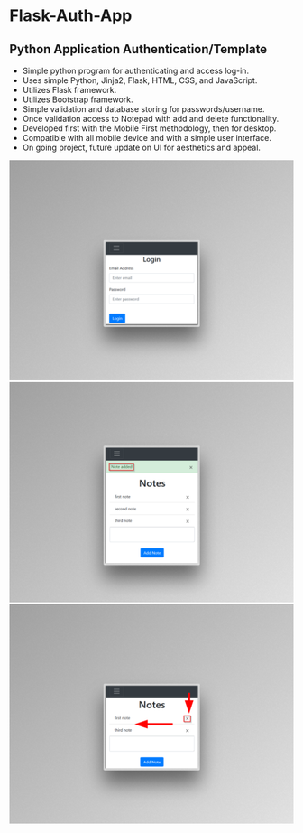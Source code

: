 # Flask-Auth-App

## Python Application Authentication/Template

- Simple python program for authenticating and access log-in.
- Uses simple Python, Jinja2, Flask, HTML, CSS, and JavaScript.
- Utilizes Flask framework.
- Utilizes Bootstrap framework.
- Simple validation and database storing for passwords/username.
- Once validation access to Notepad with add and delete functionality.
- Developed first with the Mobile First methodology, then for desktop.
- Compatible with all mobile device and with a simple user interface.
- On going project, future update on UI for aesthetics and appeal.

![Screenshots](preview1.png)
![Screenshots](preview2.png)
![Screenshots](preview3.png)
